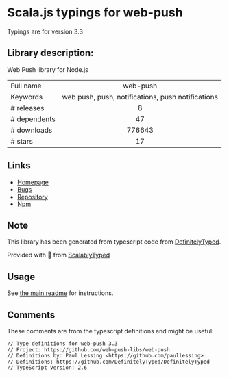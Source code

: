 
# Scala.js typings for web-push

Typings are for version 3.3

## Library description:
Web Push library for Node.js

|                    |                 |
| ------------------ | :-------------: |
| Full name          | web-push |
| Keywords           | web push, push, notifications, push notifications |
| # releases         | 8 |
| # dependents       | 47 |
| # downloads        | 776643 |
| # stars            | 17 |

## Links
- [Homepage](https://github.com/web-push-libs/web-push#readme)
- [Bugs](https://github.com/web-push-libs/web-push/issues)
- [Repository](https://github.com/web-push-libs/web-push)
- [Npm](https://www.npmjs.com/package/web-push)
    


## Note
This library has been generated from typescript code from [DefinitelyTyped](https://definitelytyped.org).

Provided with :purple_heart: from [ScalablyTyped](https://github.com/oyvindberg/ScalablyTyped)

## Usage
See [the main readme](../../readme.md) for instructions.

## Comments

These comments are from the typescript definitions and might be useful:
```
// Type definitions for web-push 3.3
// Project: https://github.com/web-push-libs/web-push
// Definitions by: Paul Lessing <https://github.com/paullessing>
// Definitions: https://github.com/DefinitelyTyped/DefinitelyTyped
// TypeScript Version: 2.6

```


